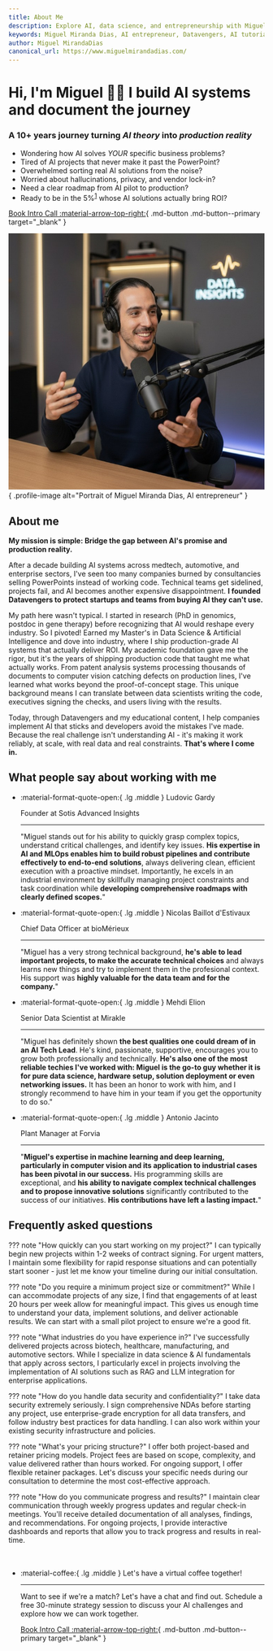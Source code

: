 ```yaml
---
title: About Me
description: Explore AI, data science, and entrepreneurship with Miguel Miranda Dias. Learn about Datavengers, AI tutorials, freelancing, and innovative AI solutions for businesses.
keywords: Miguel Miranda Dias, AI entrepreneur, Datavengers, AI tutorials
author: Miguel MirandaDias
canonical_url: https://www.miguelmirandadias.com/
---
```


<script type="application/ld+json">
{
  "@context": "https://schema.org",
  "@type": "Person",
  "name": "Miguel Miranda Dias",
  "url": "https://www.miguelmirandadias.com/",
  "image": "assets/@miguelmirandadias.jpg",
  "sameAs": [
    "https://www.youtube.com/@miguelmirandadias",
    "https://www.linkedin.com/in/miguelmirandadias/",
    "https://github.com/pandego"
    "https://www.skool.com/@mmiguel-dias-6954"
  ],
  "jobTitle": "Founder & CEO",
  "worksFor": {
    "@type": "Organization",
    "name": "Datavengers",
    "url": "https://www.datavengers.tech/"
  },
}
</script>

<div class="hero-section grid-container" markdown>

<div class="text-intro-grid" markdown>

# Hi, I'm Miguel 👋🏼 I build AI systems and document the journey

### A 10+ years journey turning *AI theory* into *production reality*

- Wondering how AI solves *YOUR* specific business problems?
- Tired of AI projects that never make it past the PowerPoint?
- Overwhelmed sorting real AI solutions from the noise?
- Worried about hallucinations, privacy, and vendor lock-in?
- Need a clear roadmap from AI pilot to production?
- Ready to be in the 5%<sup>[1](https://fortune.com/2025/08/18/mit-report-95-percent-generative-ai-pilots-at-companies-failing-cfo/)</sup> whose AI solutions actually bring ROI?

[Book Intro Call :material-arrow-top-right:](https://calendar.app.google/2FvRfdbidFFGPKcu6){ .md-button .md-button--primary target="_blank" }

</div>

<div class="profile-image-grid" markdown>

![Miguel Miranda Dias, AI Entrepreneur](assets/@miguelmirandadias.jpg){ .profile-image alt="Portrait of Miguel Miranda Dias, AI entrepreneur" }

</div>

</div>

## About me

**My mission is simple: Bridge the gap between AI's promise and production reality.**

After a decade building AI systems across medtech, automotive, and enterprise sectors, I've seen too many companies burned by consultancies selling PowerPoints instead of working code. Technical teams get sidelined, projects fail, and AI becomes another expensive disappointment. **I founded Datavengers to protect startups and teams from buying AI they can't use.**

My path here wasn't typical. I started in research (PhD in genomics, postdoc in gene therapy) before recognizing that AI would reshape every industry. So I pivoted! Earned my Master's in Data Science & Artificial Intelligence and dove into industry, where I ship production-grade AI systems that actually deliver ROI. My academic foundation gave me the rigor, but it's the years of shipping production code that taught me what actually works. From patent analysis systems processing thousands of documents to computer vision catching defects on production lines, I've learned what works beyond the proof-of-concept stage. This unique background means I can translate between data scientists writing the code, executives signing the checks, and users living with the results.

Today, through Datavengers and my educational content, I help companies implement AI that sticks and developers avoid the mistakes I've made. Because the real challenge isn't understanding AI - it's making it work reliably, at scale, with real data and real constraints. **That's where I come in.**

## What people say about working with me

<div class="grid cards testimonials" markdown>

-   :material-format-quote-open:{ .lg .middle } Ludovic Gardy
    
    Founder at Sotis Advanced Insights

    ---
    
    "Miguel stands out for his ability to quickly grasp complex topics, understand critical challenges, and identify key issues. **His expertise in AI and MLOps enables him to build robust pipelines and contribute effectively to end-to-end solutions**, always delivering clean, efficient execution with a proactive mindset. Importantly, he excels in an industrial environment by skillfully managing project constraints and task coordination while **developing comprehensive roadmaps with clearly defined scopes.**"

-   :material-format-quote-open:{ .lg .middle } Nicolas Baillot d'Estivaux
    
    Chief Data Officer at bioMérieux

    ---

    "Miguel has a very strong technical background, **he's able to lead important projects, to make the accurate technical choices** and always learns new things and try to implement them in the profesional context. His support was **highly valuable for the data team and for the company.**"

-   :material-format-quote-open:{ .lg .middle } Mehdi Elion
    
    Senior Data Scientist at Mirakle

    ---

    "Miguel has definitely shown **the best qualities one could dream of in an AI Tech Lead**. He's kind, passionate, supportive, encourages you to grow both professionally and technically. **He's also one of the most reliable techies I've worked with: Miguel is the go-to guy whether it is for pure data science, hardware setup, solution deployment or even networking issues.** It has been an honor to work with him, and I strongly recommend to have him in your team if you get the opportunity to do so."

-   :material-format-quote-open:{ .lg .middle } Antonio Jacinto
    
    Plant Manager at Forvia

    ---

    "**Miguel's expertise in machine learning and deep learning, particularly in computer vision and its application to industrial cases has been pivotal in our success.** His programming skills are exceptional, and **his ability to navigate complex technical challenges and to propose innovative solutions** significantly contributed to the success of our initiatives. **His contributions have left a lasting impact.**"

</div>

## Frequently asked questions

??? note "How quickly can you start working on my project?"
    I can typically begin new projects within 1-2 weeks of contract signing. For urgent matters, I maintain some flexibility for rapid response situations and can potentially start sooner - just let me know your timeline during our initial consultation.

??? note "Do you require a minimum project size or commitment?"
    While I can accommodate projects of any size, I find that engagements of at least 20 hours per week allow for meaningful impact. This gives us enough time to understand your data, implement solutions, and deliver actionable results. We can start with a small pilot project to ensure we're a good fit.

??? note "What industries do you have experience in?"
    I've successfully delivered projects across biotech, healthcare, manufacturing, and automotive sectors. While I specialize in data science & AI fundamentals that apply across sectors, I particularly excel in projects involving the implementation of AI solutions such as RAG and LLM integration for enterprise applications.

??? note "How do you handle data security and confidentiality?"
    I take data security extremely seriously. I sign comprehensive NDAs before starting any project, use enterprise-grade encryption for all data transfers, and follow industry best practices for data handling. I can also work within your existing security infrastructure and policies.

??? note "What's your pricing structure?"
    I offer both project-based and retainer pricing models. Project fees are based on scope, complexity, and value delivered rather than hours worked. For ongoing support, I offer flexible retainer packages. Let's discuss your specific needs during our consultation to determine the most cost-effective approach.

??? note "How do you communicate progress and results?"
    I maintain clear communication through weekly progress updates and regular check-in meetings. You'll receive detailed documentation of all analyses, findings, and recommendations. For ongoing projects, I provide interactive dashboards and reports that allow you to track progress and results in real-time.


<div class="grid cards" style="margin-top: 3rem" markdown>

-   :material-coffee:{ .lg .middle } Let's have a virtual coffee together!

    ---
    
    Want to see if we're a match? Let's have a chat and find out. Schedule a free 30-minute strategy session to discuss your AI challenges and explore how we can work together.

    [Book Intro Call :material-arrow-top-right:](https://calendar.app.google/2FvRfdbidFFGPKcu6){ .md-button .md-button--primary target="_blank" }

</div>